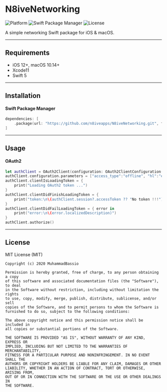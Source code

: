 # N8iveNetworking

 ![Platform](https://img.shields.io/badge/Platform-iOS%2C%20macOS-lightgray)  ![Swift Package Manager](https://img.shields.io/badge/Swift%20Package%20Manager-compatible-green)  ![License](https://img.shields.io/badge/License-MIT-green) 

A simple networking Swift package for iOS & macOS.

------

## Requirements

- iOS 12+, macOS 10.14+
- Xcode11
- Swift 5

------

## Installation

#### Swift Package Manager

```swift
dependencies: [
    .package(url: "https://github.com/n8iveapps/N8iveNetworking.git", from: "0.0.1")
]
```

------

## Usage

#### OAuth2

```swift
let authClient = OAuth2Client(configuration: OAuth2ClientConfiguration(clientId: "137865357678-opatlf959msgha35ra4tfsugg1pa4gvl.apps.googleusercontent.com", authURL: "https://accounts.google.com/o/oauth2/auth", tokenURL: "https://www.googleapis.com/oauth2/v4/token", scope: "https://www.googleapis.com/auth/youtube https://www.googleapis.com/auth/youtube.readonly https://www.googleapis.com/auth/youtubepartner https://www.googleapis.com/auth/youtubepartner-channel-audit https://www.googleapis.com/auth/youtube.upload", redirectURL: "com.googleusercontent.apps.137865357678-opatlf959msgha35ra4tfsugg1pa4gvl:/oauth2Callback", responseType: "code"))
authClient.configuration.parameters = ["access_type":"offline", "hl":"en"]
authClient.clientIsLoadingToken = {
	print("Loading OAuth2 token ...")
}
authClient.clientDidFinishLoadingToken = {
	print("token:\n\(authClient.session?.accessToken ?? "No token !!!")")
}
authClient.clientDidFailLoadingToken = { error in
	print("error:\n\(error.localizedDescription)")
}
authClient.authorize()
```



------

## License

MIT License (MIT)

```
Copyright (c) 2020 MuhammadBassio

Permission is hereby granted, free of charge, to any person obtaining a copy
of this software and associated documentation files (the "Software"), to deal
in the Software without restriction, including without limitation the rights
to use, copy, modify, merge, publish, distribute, sublicense, and/or sell
copies of the Software, and to permit persons to whom the Software is
furnished to do so, subject to the following conditions:

The above copyright notice and this permission notice shall be included in
all copies or substantial portions of the Software.

THE SOFTWARE IS PROVIDED "AS IS", WITHOUT WARRANTY OF ANY KIND, EXPRESS OR
IMPLIED, INCLUDING BUT NOT LIMITED TO THE WARRANTIES OF MERCHANTABILITY,
FITNESS FOR A PARTICULAR PURPOSE AND NONINFRINGEMENT. IN NO EVENT SHALL THE
AUTHORS OR COPYRIGHT HOLDERS BE LIABLE FOR ANY CLAIM, DAMAGES OR OTHER
LIABILITY, WHETHER IN AN ACTION OF CONTRACT, TORT OR OTHERWISE, ARISING FROM,
OUT OF OR IN CONNECTION WITH THE SOFTWARE OR THE USE OR OTHER DEALINGS IN
THE SOFTWARE.
```

